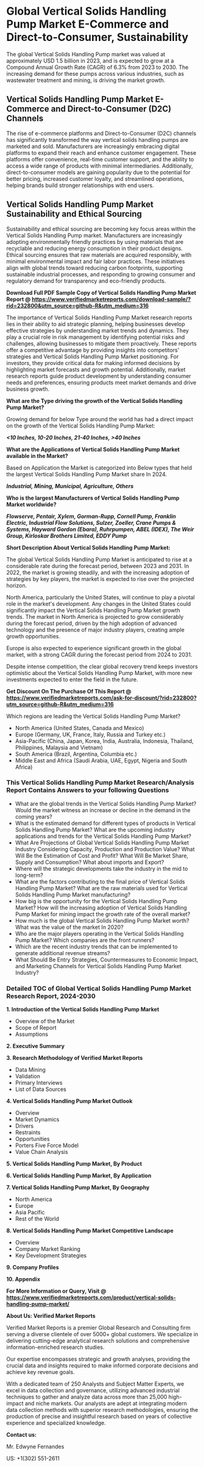 <h1>Global Vertical Solids Handling Pump Market E-Commerce and Direct-to-Consumer, Sustainability</h1><p class=""><p>The global Vertical Solids Handling Pump market was valued at approximately USD 1.5 billion in 2023, and is expected to grow at a Compound Annual Growth Rate (CAGR) of 6.3% from 2023 to 2030. The increasing demand for these pumps across various industries, such as wastewater treatment and mining, is driving the market growth.</p><h2>Vertical Solids Handling Pump Market E-Commerce and Direct-to-Consumer (D2C) Channels</h2><p>The rise of e-commerce platforms and Direct-to-Consumer (D2C) channels has significantly transformed the way vertical solids handling pumps are marketed and sold. Manufacturers are increasingly embracing digital platforms to expand their reach and enhance customer engagement. These platforms offer convenience, real-time customer support, and the ability to access a wide range of products with minimal intermediaries. Additionally, direct-to-consumer models are gaining popularity due to the potential for better pricing, increased customer loyalty, and streamlined operations, helping brands build stronger relationships with end users.</p><h2>Vertical Solids Handling Pump Market Sustainability and Ethical Sourcing</h2><p>Sustainability and ethical sourcing are becoming key focus areas within the Vertical Solids Handling Pump market. Manufacturers are increasingly adopting environmentally friendly practices by using materials that are recyclable and reducing energy consumption in their product designs. Ethical sourcing ensures that raw materials are acquired responsibly, with minimal environmental impact and fair labor practices. These initiatives align with global trends toward reducing carbon footprints, supporting sustainable industrial processes, and responding to growing consumer and regulatory demand for transparency and eco-friendly products.</p></p><p class=""><strong>Download Full PDF Sample Copy of Vertical Solids Handling Pump Market Report @ <a href="https://www.verifiedmarketreports.com/download-sample/?rid=232800&utm_source=github-R&utm_medium=316" target="_blank">https://www.verifiedmarketreports.com/download-sample/?rid=232800&utm_source=github-R&utm_medium=316</a></strong></p><p>The importance of&nbsp;Vertical Solids Handling Pump Market research reports lies in their ability to aid strategic planning, helping businesses develop effective strategies by understanding market trends and dynamics. They play a crucial role in risk management by identifying potential risks and challenges, allowing businesses to mitigate them proactively. These reports offer a competitive advantage by providing insights into competitors' strategies and Vertical Solids Handling Pump Market positioning. For investors, they provide critical data for making informed decisions by highlighting market forecasts and growth potential. Additionally, market research reports guide product development by understanding consumer needs and preferences, ensuring products meet market demands and drive business growth.</p><p><strong>What are the&nbsp;Type driving the growth of the Vertical Solids Handling Pump Market?</strong></p><p id="" class="">Growing demand for below Type around the world has had a direct impact on the growth of the Vertical Solids Handling Pump Market:</p><p class=""><em><strong><10 Inches, 10-20 Inches, 21-40 Inches, >40 Inches</strong></em></p><p class=""><strong>What are the&nbsp;Applications&nbsp;of Vertical Solids Handling Pump Market available in the Market?</strong></p><p id="" class="">Based on Application the Market is categorized into Below types that held the largest Vertical Solids Handling Pump Market share In 2024.</p><p class=""><em><strong>Industrial, Mining, Municipal, Agriculture, Others</strong></em></p><p class=""><strong>Who is the largest Manufacturers of Vertical Solids Handling Pump Market worldwide?</strong></p><p><em><strong>Flowserve, Pentair, Xylem, Gorman-Rupp, Cornell Pump, Franklin Electric, Industrial Flow Solutions, Sulzer, Zoeller, Crane Pumps & Systems, Hayward Gordon (Ebara), Ruhrpumpen, ABEL (IDEX), The Weir Group, Kirloskar Brothers Limited, EDDY Pump</strong></em></p><p id="" class=""><strong>Short Description About Vertical Solids Handling Pump Market:</strong></p><p>The global Vertical Solids Handling Pump Market is anticipated to rise at a considerable rate during the forecast period, between 2023 and 2031. In 2022, the market is growing steadily, and with the increasing adoption of strategies by key players, the market is expected to rise over the projected horizon.</p><p>North America, particularly the United States, will continue to play a pivotal role in the market's development. Any changes in the United States could significantly impact the Vertical Solids Handling Pump Market growth trends. The market in North America is projected to grow considerably during the forecast period, driven by the high adoption of advanced technology and the presence of major industry players, creating ample growth opportunities.</p><p>Europe is also expected to experience significant growth in the global market, with a strong CAGR during the forecast period from 2024 to 2031.</p><p>Despite intense competition, the clear global recovery trend keeps investors optimistic about the Vertical Solids Handling Pump Market, with more new investments expected to enter the field in the future.</p><p id="" class=""><strong>Get Discount On The Purchase Of This Report @ <a href="https://www.verifiedmarketreports.com/ask-for-discount/?rid=232800?utm_source=github-R&utm_medium=316" target="_blank">https://www.verifiedmarketreports.com/ask-for-discount/?rid=232800?utm_source=github-R&utm_medium=316</a></strong></p><p class="">Which regions are leading the Vertical Solids Handling Pump Market?</p><ul><li>North America (United States, Canada and Mexico)</li><li>Europe (Germany, UK, France, Italy, Russia and Turkey etc.)</li><li>Asia-Pacific (China, Japan, Korea, India, Australia, Indonesia, Thailand, Philippines, Malaysia and Vietnam)</li><li>South America (Brazil, Argentina, Columbia etc.)</li><li>Middle East and Africa (Saudi Arabia, UAE, Egypt, Nigeria and South Africa)</li></ul><h3 id="" class="">This Vertical Solids Handling Pump Market Research/Analysis Report Contains Answers to your following Questions</h3><ul><li>What are the global trends in the Vertical Solids Handling Pump Market? Would the market witness an increase or decline in the demand in the coming years?</li><li>What is the estimated demand for different types of products in Vertical Solids Handling Pump Market? What are the upcoming industry applications and trends for the Vertical Solids Handling Pump Market?</li><li>What Are Projections of Global Vertical Solids Handling Pump Market Industry Considering Capacity, Production and Production Value? What Will Be the Estimation of Cost and Profit? What Will Be Market Share, Supply and Consumption? What about imports and Export?</li><li>Where will the strategic developments take the industry in the mid to long-term?</li><li>What are the factors contributing to the final price of Vertical Solids Handling Pump Market? What are the raw materials used for Vertical Solids Handling Pump Market manufacturing?</li><li>How big is the opportunity for the Vertical Solids Handling Pump Market? How will the increasing adoption of Vertical Solids Handling Pump Market for mining impact the growth rate of the overall market?</li><li>How much is the global Vertical Solids Handling Pump Market worth? What was the value of the market In 2020?</li><li>Who are the major players operating in the Vertical Solids Handling Pump Market? Which companies are the front runners?</li><li>Which are the recent industry trends that can be implemented to generate additional revenue streams?</li><li>What Should Be Entry Strategies, Countermeasures to Economic Impact, and Marketing Channels for Vertical Solids Handling Pump Market Industry?</li></ul><h3 id="" class="">Detailed TOC of Global Vertical Solids Handling Pump Market Research Report, 2024-2030</h3><p id="" class=""><strong>1. Introduction of the Vertical Solids Handling Pump Market</strong></p><ul><li>Overview of the Market</li><li>Scope of Report</li><li>Assumptions</li></ul><p id="" class=""><strong>2. Executive Summary</strong></p><p id="" class=""><strong>3. Research Methodology of Verified Market Reports</strong></p><ul><li>Data Mining</li><li>Validation</li><li>Primary Interviews</li><li>List of Data Sources</li></ul><p id="" class=""><strong>4. Vertical Solids Handling Pump Market Outlook</strong></p><ul><li>Overview</li><li>Market Dynamics</li><li>Drivers</li><li>Restraints</li><li>Opportunities</li><li>Porters Five Force Model</li><li>Value Chain Analysis</li></ul><p id="" class=""><strong>5. Vertical Solids Handling Pump Market, By Product</strong></p><p id="" class=""><strong>6. Vertical Solids Handling Pump Market, By Application</strong></p><p id="" class=""><strong>7. Vertical Solids Handling Pump Market, By Geography</strong></p><ul><li>North America</li><li>Europe</li><li>Asia Pacific</li><li>Rest of the World</li></ul><p id="" class=""><strong>8. Vertical Solids Handling Pump Market Competitive Landscape</strong></p><ul><li>Overview</li><li>Company Market Ranking</li><li>Key Development Strategies</li></ul><p id="" class=""><strong>9. Company Profiles</strong></p><p id="" class=""><strong>10. Appendix</strong></p><p id="" class=""><strong>For More Information or Query, Visit @ <a href="https://www.verifiedmarketreports.com/product/vertical-solids-handling-pump-market/" target="_blank">https://www.verifiedmarketreports.com/product/vertical-solids-handling-pump-market/</a></strong></p><p id="" class=""><strong>About Us: Verified Market Reports</strong></p><p id="" class="">Verified Market Reports is a premier Global Research and Consulting firm serving a diverse clientele of over 5000+ global customers. We specialize in delivering cutting-edge analytical research solutions and comprehensive information-enriched research studies.</p><p id="" class="">Our expertise encompasses strategic and growth analyses, providing the crucial data and insights required to make informed corporate decisions and achieve key revenue goals.</p><p id="" class="">With a dedicated team of 250 Analysts and Subject Matter Experts, we excel in data collection and governance, utilizing advanced industrial techniques to gather and analyze data across more than 25,000 high-impact and niche markets. Our analysts are adept at integrating modern data collection methods with superior research methodologies, ensuring the production of precise and insightful research based on years of collective experience and specialized knowledge.</p><p id="" class=""><strong>Contact us:</strong></p><p id="" class="">Mr. Edwyne Fernandes</p><p id="" class="">US: +1(302) 551-2611</p>